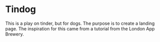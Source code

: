 # Tindog
This is a play on tinder, but for dogs. The purpose is to create a landing page. The inspiration for this came from a tutorial from the London App Brewery. 
